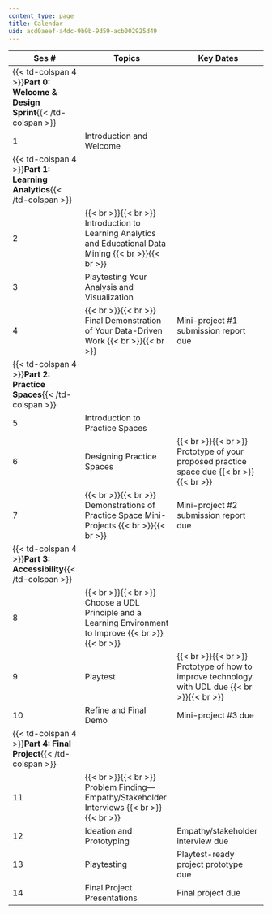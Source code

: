 ```yaml
---
content_type: page
title: Calendar
uid: acd0aeef-a4dc-9b9b-9d59-acb002925d49
---
```


| Ses # | Topics | Key Dates |
| --- | --- | --- |
| {{< td-colspan 4 >}}**Part 0: Welcome & Design Sprint**{{< /td-colspan >}} ||||
| 1 | Introduction and Welcome | &nbsp; |
| {{< td-colspan 4 >}}**Part 1: Learning Analytics**{{< /td-colspan >}} ||||
| 2 |  {{< br >}}{{< br >}} Introduction to Learning Analytics and Educational Data Mining {{< br >}}{{< br >}}  | &nbsp; |
| 3 | Playtesting Your Analysis and Visualization | &nbsp; |
| 4 |  {{< br >}}{{< br >}} Final Demonstration of Your Data-Driven Work {{< br >}}{{< br >}}  | Mini-project #1 submission report due |
| {{< td-colspan 4 >}}**Part 2: Practice Spaces**{{< /td-colspan >}} ||||
| 5 | Introduction to Practice Spaces | &nbsp; |
| 6 | Designing Practice Spaces |  {{< br >}}{{< br >}} Prototype of your proposed practice space due {{< br >}}{{< br >}}  |
| 7 |  {{< br >}}{{< br >}} Demonstrations of Practice Space Mini-Projects {{< br >}}{{< br >}}  | Mini-project #2 submission report due |
| {{< td-colspan 4 >}}**Part 3: Accessibility**{{< /td-colspan >}} ||||
| 8 |  {{< br >}}{{< br >}} Choose a UDL Principle and a Learning Environment to Improve {{< br >}}{{< br >}}  | &nbsp; |
| 9 | Playtest |  {{< br >}}{{< br >}} Prototype of how to improve technology with UDL due {{< br >}}{{< br >}}  |
| 10 | Refine and Final Demo | Mini-project #3 due |
| {{< td-colspan 4 >}}**Part 4: Final Project**{{< /td-colspan >}} ||||
| 11 |  {{< br >}}{{< br >}} Problem Finding—Empathy/Stakeholder Interviews {{< br >}}{{< br >}}  | &nbsp; |
| 12 | Ideation and Prototyping | Empathy/stakeholder interview due |
| 13 | Playtesting | Playtest-ready project prototype due |
| 14 | Final Project Presentations | Final project due